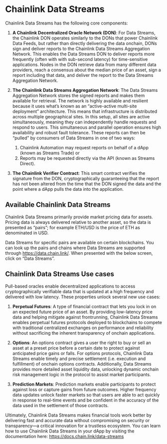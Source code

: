 # Chainlink Data Streams
Chainlink Data Streams has the following core components:

1. **A Chainlink Decentralized Oracle Network (DON)**: For Data Streams, the Chainlink DON operates similarly to the DONs that power Chainlink Data Feeds, but rather than directly delivering the data onchain, DONs sign and deliver reports to the Chainlink Data Streams Aggregation Network. This enables the Data Streams DON to deliver reports more frequently (often with with sub-second latency) for time-sensitive applications. Nodes in the DON retrieve data from many different data providers, reach a consensus about the median price of an asset, sign a report including that data, and deliver the report to the Data Streams Aggregation Network.

2. **The Chainlink Data Streams Aggregation Network**: The Data Streams Aggregation Network stores the signed reports and makes them available for retrieval. The network is highly available and resilient because it uses what’s known as an “active-active multi-site deployment” architecture. This means that infrastructure is distributed across multiple geographical sites. In this setup, all sites are active simultaneously, meaning they can independently handle requests and respond to users. This simultaneous and parallel operation ensures high availability and robust fault tolerance. These reports can then be “pulled” by consumers of Data Streams in one of two ways:

   1. Chainlink Automation may request reports on behalf of a dApp (known as Streams Trade) or
   2. Reports may be requested directly via the API (known as Streams Direct).

3. **The Chainlink Verifier Contract**: This smart contract verifies the signature from the DON, cryptographically guaranteeing that the report has not been altered from the time that the DON signed the data and the point where a dApp pulls the data into the application.
## Available Chainlink Data Streams

Chainlink Data Streams primarily provide market pricing data for assets. Pricing data is always delivered relative to another asset, so the data is presented as “pairs”; for example ETH/USD is the price of ETH as denominated in USD.

Data Streams for specific pairs are available on certain blockchains. You can look up the pairs and chains where Data Streams are supported through <https://data.chain.link/>.
When presented with the below screen, click on “Data Streams”.
## Chainlink Data Streams Use cases

Pull-based oracles enable decentralized applications to access cryptographically verifiable data that is updated at a high frequency and delivered with low latency. These properties unlock several new use cases:

1. **Perpetual Futures**: A type of financial contract that lets you lock in on an expected future price of an asset. By providing low-latency price data and helping mitigate against frontrunning, Chainlink Data Streams enables perpetual futures protocols deployed to blockchains to compete with traditional centralized exchanges on performance and reliability without sacrificing the inherent transparency of onchain applications.

2. **Options**: An options contract gives a user the right to buy or sell an asset at a preset price before a certain date to protect against anticipated price gains or falls. For options protocols, Chainlink Data Streams enable timely and precise settlement (i.e. execution and fulfillment) of onchain options contracts. Additionally, Data Streams provides more detailed asset liquidity data, unlocking dynamic onchain risk management logic in the protocol to assist market participants.

3. **Prediction Markets**: Prediction markets enable participants to protect against loss or capture gains from future outcomes. Higher frequency data updates unlock faster markets so that users are able to act quickly in response to real-time events and be confident in the accuracy of the data used in the settlement of those contracts.

Ultimately, Chainlink Data Streams makes financial tools work better by delivering fast and accurate data without compromising on security or transparency—a critical innovation for a trustless ecosystem.
You can learn how to use Chainlink Data Streams in your dApp by visiting the documentation here: <https://docs.chain.link/data-streams>
